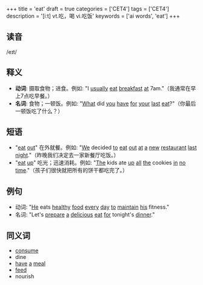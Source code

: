 +++
title = 'eat'
draft = true
categories = ['CET4']
tags = ['CET4']
description = '[iːt] vt.吃，喝 vi.吃饭'
keywords = ['ai words', 'eat']
+++

## 读音
/eɪt/

## 释义
- **动词**: 摄取食物；进食。例如: "I [usually](/post/usually/) [eat](/post/eat/) [breakfast](/post/breakfast/) [at](/post/at/) 7am."（我通常在早上7点吃早餐。）
- **名词**: 食物；一顿饭。例如: "[What](/post/what/) did [you](/post/you/) [have](/post/have/) [for](/post/for/) [your](/post/your/) [last](/post/last/) [eat](/post/eat/)?"（你最后一顿饭吃了什么？）

## 短语
- "[eat](/post/eat/) [out](/post/out/)" 在外就餐。例如: "[We](/post/we/) decided [to](/post/to/) [eat](/post/eat/) [out](/post/out/) [at](/post/at/) [a](/post/a/) [new](/post/new/) [restaurant](/post/restaurant/) [last](/post/last/) [night](/post/night/)."（昨晚我们决定去一家新餐厅吃饭。）
- "[eat](/post/eat/) [up](/post/up/)" 吃光；迅速消耗。例如: "[The](/post/the/) kids ate [up](/post/up/) [all](/post/all/) [the](/post/the/) cookies [in](/post/in/) [no](/post/no/) [time](/post/time/)."（孩子们很快就把所有的饼干都吃完了。）

## 例句
- 动词: "[He](/post/he/) eats [healthy](/post/healthy/) [food](/post/food/) [every](/post/every/) [day](/post/day/) [to](/post/to/) [maintain](/post/maintain/) [his](/post/his/) fitness."
- 名词: "Let's [prepare](/post/prepare/) [a](/post/a/) [delicious](/post/delicious/) [eat](/post/eat/) [for](/post/for/) tonight's [dinner](/post/dinner/)."

## 同义词
- [consume](/post/consume/)
- dine
- [have](/post/have/) [a](/post/a/) [meal](/post/meal/)
- [feed](/post/feed/)
- nourish
